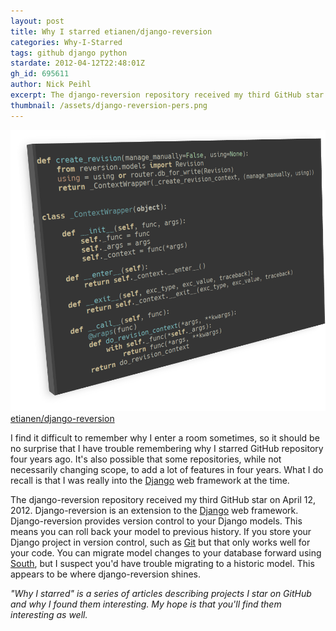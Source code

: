 ```yaml
---
layout: post
title: Why I starred etianen/django-reversion
categories: Why-I-Starred
tags: github django python
stardate: 2012-04-12T22:48:01Z
gh_id: 695611
author: Nick Peihl
excerpt: The django-reversion repository received my third GitHub star on April 12, 2012. Django-reversion provides version control to your Django models.
thumbnail: /assets/django-reversion-pers.png
---
```


![django-reversion-screenshot](/assets/django-reversion-pers.png)
[etianen/django-reversion](https://github.com/etianen/django-reversion)

I find it difficult to remember why I enter a room sometimes, so it should be no surprise that I have trouble remembering why I starred GitHub repository four years ago. It's also possible that some repositories, while not necessarily changing scope, to add a lot of features in four years. What I do recall is that I was really into the [Django](http://www.djangoproject.com) web framework at the time.

The django-reversion repository received my third GitHub star on April 12, 2012. Django-reversion is an extension to the [Django](http://www.djangoproject.com) web framework. Django-reversion provides version control to your Django models. This means you can roll back your model to previous history. If you store your Django project in version control, such as [Git](http://git-scm.com) but that only works well for your code. You can migrate model changes to your database forward using [South](http://south.readthedocs.io), but I suspect you'd have trouble migrating to a historic model. This appears to be where django-reversion shines.

*"Why I starred" is a series of articles describing projects I star on GitHub and why I found them interesting. My hope is that you'll find them interesting as well.*
